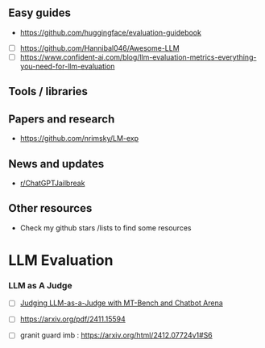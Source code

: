 
```table-of-contents
```
## Easy guides
- https://github.com/huggingface/evaluation-guidebook
- [ ] https://github.com/Hannibal046/Awesome-LLM
- [ ] https://www.confident-ai.com/blog/llm-evaluation-metrics-everything-you-need-for-llm-evaluation

## Tools / libraries 


## Papers and research
- https://github.com/nrimsky/LM-exp

## News and updates
- [ r/ChatGPTJailbreak ](https://www.reddit.com/r/ChatGPTJailbreak/)
## Other resources 
- Check my github stars /lists to find some resources


# LLM Evaluation


### LLM as A Judge
- [ ] [Judging LLM-as-a-Judge with MT-Bench and Chatbot Arena](https://arxiv.org/abs/2306.05685)
- [ ] https://arxiv.org/pdf/2411.15594
- [ ] granit guard imb : https://arxiv.org/html/2412.07724v1#S6



